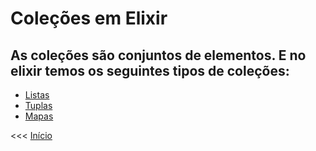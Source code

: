# Coleções em Elixir

## As coleções são conjuntos de elementos. E no elixir temos os seguintes tipos de coleções:

* [Listas](listas.md)        
* [Tuplas](tuplas.md)
* [Mapas](mapas.md)        

<<< [ Início ](/README.md)